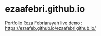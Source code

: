 # ezaafebri.github.io
Portfolio Reza Febriansyah
live demo : https://ezaafeb.github.io/ezaafebri.github.io/
